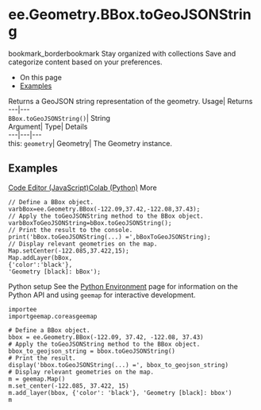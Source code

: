  
#  ee.Geometry.BBox.toGeoJSONString 
bookmark_borderbookmark Stay organized with collections  Save and categorize content based on your preferences. 
  * On this page
  * [Examples](https://developers.google.com/earth-engine/apidocs/ee-geometry-bbox-togeojsonstring#examples)


Returns a GeoJSON string representation of the geometry. 
Usage| Returns  
---|---  
`BBox.toGeoJSONString()`| String  
Argument| Type| Details  
---|---|---  
this: `geometry`| Geometry| The Geometry instance.  
## Examples
[Code Editor (JavaScript)](https://developers.google.com/earth-engine/apidocs/ee-geometry-bbox-togeojsonstring#code-editor-javascript-sample)[Colab (Python)](https://developers.google.com/earth-engine/apidocs/ee-geometry-bbox-togeojsonstring#colab-python-sample) More
```
// Define a BBox object.
varbBox=ee.Geometry.BBox(-122.09,37.42,-122.08,37.43);
// Apply the toGeoJSONString method to the BBox object.
varbBoxToGeoJSONString=bBox.toGeoJSONString();
// Print the result to the console.
print('bBox.toGeoJSONString(...) =',bBoxToGeoJSONString);
// Display relevant geometries on the map.
Map.setCenter(-122.085,37.422,15);
Map.addLayer(bBox,
{'color':'black'},
'Geometry [black]: bBox');
```
Python setup
See the [ Python Environment](https://developers.google.com/earth-engine/guides/python_install) page for information on the Python API and using `geemap` for interactive development.
```
importee
importgeemap.coreasgeemap
```
```
# Define a BBox object.
bbox = ee.Geometry.BBox(-122.09, 37.42, -122.08, 37.43)
# Apply the toGeoJSONString method to the BBox object.
bbox_to_geojson_string = bbox.toGeoJSONString()
# Print the result.
display('bbox.toGeoJSONString(...) =', bbox_to_geojson_string)
# Display relevant geometries on the map.
m = geemap.Map()
m.set_center(-122.085, 37.422, 15)
m.add_layer(bbox, {'color': 'black'}, 'Geometry [black]: bbox')
m
```

